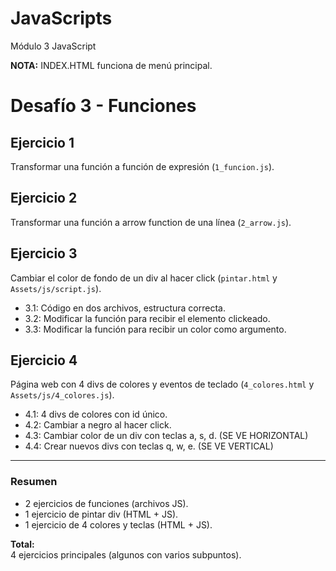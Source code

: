 # JavaScripts

Módulo 3 JavaScript

**NOTA:** INDEX.HTML funciona de menú principal.

# Desafío 3 - Funciones

## Ejercicio 1
Transformar una función a función de expresión (`1_funcion.js`).

## Ejercicio 2
Transformar una función a arrow function de una línea (`2_arrow.js`).

## Ejercicio 3
Cambiar el color de fondo de un div al hacer click (`pintar.html` y `Assets/js/script.js`).
- 3.1: Código en dos archivos, estructura correcta.
- 3.2: Modificar la función para recibir el elemento clickeado.
- 3.3: Modificar la función para recibir un color como argumento.

## Ejercicio 4
Página web con 4 divs de colores y eventos de teclado (`4_colores.html` y `Assets/js/4_colores.js`).
- 4.1: 4 divs de colores con id único.
- 4.2: Cambiar a negro al hacer click.
- 4.3: Cambiar color de un div con teclas a, s, d. (SE VE HORIZONTAL)
- 4.4: Crear nuevos divs con teclas q, w, e. (SE VE VERTICAL)

---

### Resumen

- 2 ejercicios de funciones (archivos JS).
- 1 ejercicio de pintar div (HTML + JS).
- 1 ejercicio de 4 colores y teclas (HTML + JS).

**Total:**  
4 ejercicios principales (algunos con varios subpuntos).

